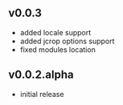 ## v0.0.3

* added locale support
* added jcrop options support
* fixed modules location

## v0.0.2.alpha

* initial release
